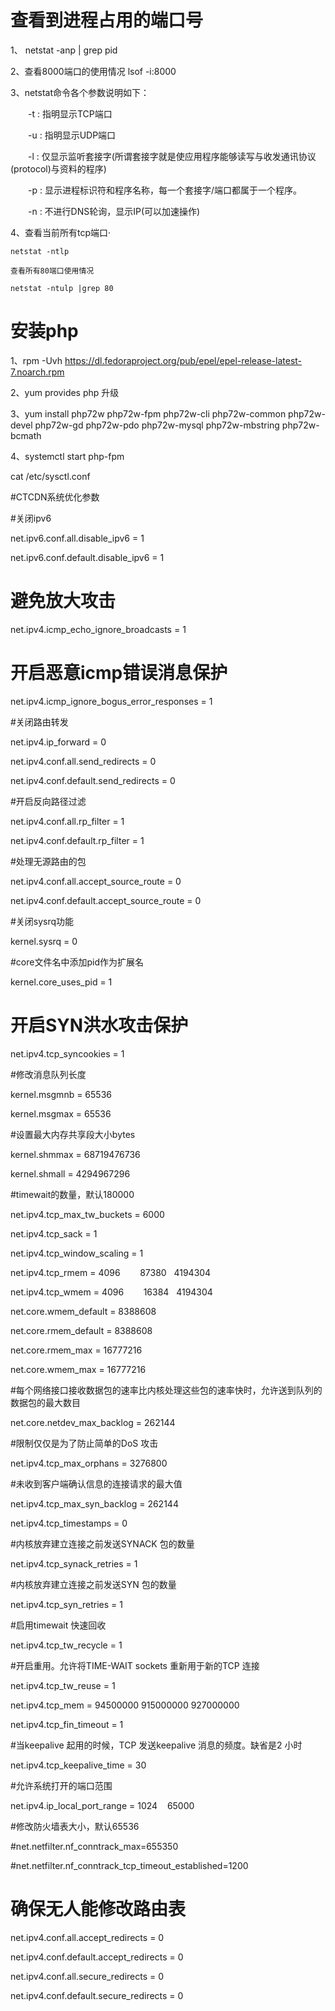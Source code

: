 # 查看到进程占用的端口号
1、	netstat -anp | grep pid

2、查看8000端口的使用情况
lsof -i:8000

3、netstat命令各个参数说明如下：

　　-t : 指明显示TCP端口

　　-u : 指明显示UDP端口

　　-l : 仅显示监听套接字(所谓套接字就是使应用程序能够读写与收发通讯协议(protocol)与资料的程序)

　　-p : 显示进程标识符和程序名称，每一个套接字/端口都属于一个程序。

　　-n : 不进行DNS轮询，显示IP(可以加速操作)

4、查看当前所有tcp端口·

	netstat -ntlp  

	查看所有80端口使用情况

	netstat -ntulp |grep 80  


# 安装php

1、rpm -Uvh https://dl.fedoraproject.org/pub/epel/epel-release-latest-7.noarch.rpm

2、yum provides php 升级

3、yum install php72w php72w-fpm php72w-cli php72w-common php72w-devel php72w-gd php72w-pdo php72w-mysql php72w-mbstring php72w-bcmath 

4、systemctl start php-fpm



cat /etc/sysctl.conf

#CTCDN系统优化参数

#关闭ipv6

net.ipv6.conf.all.disable_ipv6 = 1

net.ipv6.conf.default.disable_ipv6 = 1

# 避免放大攻击

net.ipv4.icmp_echo_ignore_broadcasts = 1

# 开启恶意icmp错误消息保护

net.ipv4.icmp_ignore_bogus_error_responses = 1

#关闭路由转发

net.ipv4.ip_forward = 0

net.ipv4.conf.all.send_redirects = 0

net.ipv4.conf.default.send_redirects = 0

#开启反向路径过滤

net.ipv4.conf.all.rp_filter = 1

net.ipv4.conf.default.rp_filter = 1

#处理无源路由的包

net.ipv4.conf.all.accept_source_route = 0

net.ipv4.conf.default.accept_source_route = 0

#关闭sysrq功能

kernel.sysrq = 0

#core文件名中添加pid作为扩展名

kernel.core_uses_pid = 1

# 开启SYN洪水攻击保护

net.ipv4.tcp_syncookies = 1

#修改消息队列长度

kernel.msgmnb = 65536

kernel.msgmax = 65536

#设置最大内存共享段大小bytes

kernel.shmmax = 68719476736

kernel.shmall = 4294967296

#timewait的数量，默认180000

net.ipv4.tcp_max_tw_buckets = 6000

net.ipv4.tcp_sack = 1

net.ipv4.tcp_window_scaling = 1

net.ipv4.tcp_rmem = 4096        87380   4194304

net.ipv4.tcp_wmem = 4096        16384   4194304

net.core.wmem_default = 8388608

net.core.rmem_default = 8388608

net.core.rmem_max = 16777216

net.core.wmem_max = 16777216

#每个网络接口接收数据包的速率比内核处理这些包的速率快时，允许送到队列的数据包的最大数目

net.core.netdev_max_backlog = 262144

#限制仅仅是为了防止简单的DoS 攻击

net.ipv4.tcp_max_orphans = 3276800

#未收到客户端确认信息的连接请求的最大值

net.ipv4.tcp_max_syn_backlog = 262144

net.ipv4.tcp_timestamps = 0

#内核放弃建立连接之前发送SYNACK 包的数量

net.ipv4.tcp_synack_retries = 1

#内核放弃建立连接之前发送SYN 包的数量

net.ipv4.tcp_syn_retries = 1

#启用timewait 快速回收

net.ipv4.tcp_tw_recycle = 1

#开启重用。允许将TIME-WAIT sockets 重新用于新的TCP 连接

net.ipv4.tcp_tw_reuse = 1

net.ipv4.tcp_mem = 94500000 915000000 927000000

net.ipv4.tcp_fin_timeout = 1

#当keepalive 起用的时候，TCP 发送keepalive 消息的频度。缺省是2 小时

net.ipv4.tcp_keepalive_time = 30

#允许系统打开的端口范围

net.ipv4.ip_local_port_range = 1024    65000

#修改防火墙表大小，默认65536

#net.netfilter.nf_conntrack_max=655350

#net.netfilter.nf_conntrack_tcp_timeout_established=1200

# 确保无人能修改路由表

net.ipv4.conf.all.accept_redirects = 0

net.ipv4.conf.default.accept_redirects = 0

net.ipv4.conf.all.secure_redirects = 0

net.ipv4.conf.default.secure_redirects = 0
